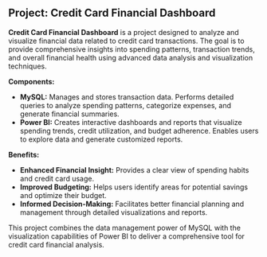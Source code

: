 ## Project: Credit Card Financial Dashboard

**Credit Card Financial Dashboard** is a project designed to analyze and visualize financial data related to credit card transactions. The goal is to provide comprehensive insights into spending patterns, transaction trends, and overall financial health using advanced data analysis and visualization techniques.

**Components:**
- **MySQL:** Manages and stores transaction data. Performs detailed queries to analyze spending patterns, categorize expenses, and generate financial summaries.
- **Power BI:** Creates interactive dashboards and reports that visualize spending trends, credit utilization, and budget adherence. Enables users to explore data and generate customized reports.

**Benefits:**
- **Enhanced Financial Insight:** Provides a clear view of spending habits and credit card usage.
- **Improved Budgeting:** Helps users identify areas for potential savings and optimize their budget.
- **Informed Decision-Making:** Facilitates better financial planning and management through detailed visualizations and reports.

This project combines the data management power of MySQL with the visualization capabilities of Power BI to deliver a comprehensive tool for credit card financial analysis.

